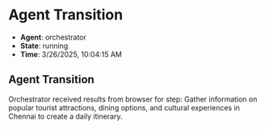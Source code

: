 # Agent Transition

- **Agent**: orchestrator
- **State**: running
- **Time**: 3/26/2025, 10:04:15 AM

## Agent Transition

Orchestrator received results from browser for step: Gather information on popular tourist attractions, dining options, and cultural experiences in Chennai to create a daily itinerary.

